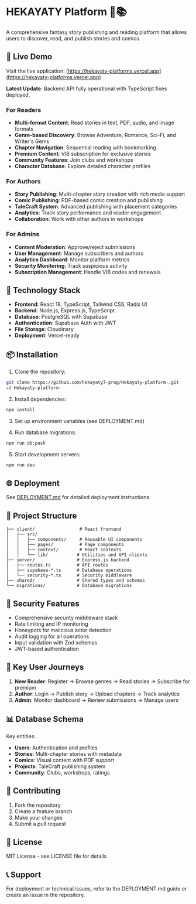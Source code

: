 # HEKAYATY Platform 🏰📚

A comprehensive fantasy story publishing and reading platform that allows users to discover, read, and publish stories and comics.

## 🚀 Live Demo

Visit the live application: [https://hekayaty-platforms.vercel.app](https://hekayaty-platforms.vercel.app)

**Latest Update**: Backend API fully operational with TypeScript fixes deployed.

### For Readers
- **Multi-format Content**: Read stories in text, PDF, audio, and image formats
- **Genre-based Discovery**: Browse Adventure, Romance, Sci-Fi, and Writer's Gems
- **Chapter Navigation**: Sequential reading with bookmarking
- **Premium Content**: VIB subscription for exclusive stories
- **Community Features**: Join clubs and workshops
- **Character Database**: Explore detailed character profiles

### For Authors
- **Story Publishing**: Multi-chapter story creation with rich media support
- **Comic Publishing**: PDF-based comic creation and publishing
- **TaleCraft System**: Advanced publishing with placement categories
- **Analytics**: Track story performance and reader engagement
- **Collaboration**: Work with other authors in workshops

### For Admins
- **Content Moderation**: Approve/reject submissions
- **User Management**: Manage subscribers and authors
- **Analytics Dashboard**: Monitor platform metrics
- **Security Monitoring**: Track suspicious activity
- **Subscription Management**: Handle VIB codes and renewals

## 🚀 Technology Stack

- **Frontend**: React 18, TypeScript, Tailwind CSS, Radix UI
- **Backend**: Node.js, Express.js, TypeScript
- **Database**: PostgreSQL with Supabase
- **Authentication**: Supabase Auth with JWT
- **File Storage**: Cloudinary
- **Deployment**: Vercel-ready

## 📦 Installation

1. Clone the repository:
```bash
git clone https://github.com/hekayaty7-prog/Hekayaty-platform-.git
cd Hekayaty-platform-
```

2. Install dependencies:
```bash
npm install
```

3. Set up environment variables (see DEPLOYMENT.md)

4. Run database migrations:
```bash
npm run db:push
```

5. Start development servers:
```bash
npm run dev
```

## 🌐 Deployment

See [DEPLOYMENT.md](./DEPLOYMENT.md) for detailed deployment instructions.

## 📁 Project Structure

```
├── client/                 # React frontend
│   ├── src/
│   │   ├── components/     # Reusable UI components
│   │   ├── pages/          # Page components
│   │   ├── context/        # React contexts
│   │   └── lib/           # Utilities and API clients
├── server/                # Express.js backend
│   ├── routes.ts          # API routes
│   ├── supabase-*.ts      # Database operations
│   └── security-*.ts      # Security middleware
├── shared/                # Shared types and schemas
└── migrations/            # Database migrations
```

## 🔐 Security Features

- Comprehensive security middleware stack
- Rate limiting and IP monitoring
- Honeypots for malicious actor detection
- Audit logging for all operations
- Input validation with Zod schemas
- JWT-based authentication

## 🎯 Key User Journeys

1. **New Reader**: Register → Browse genres → Read stories → Subscribe for premium
2. **Author**: Login → Publish story → Upload chapters → Track analytics
3. **Admin**: Monitor dashboard → Review submissions → Manage users

## 📊 Database Schema

Key entities:
- **Users**: Authentication and profiles
- **Stories**: Multi-chapter stories with metadata
- **Comics**: Visual content with PDF support
- **Projects**: TaleCraft publishing system
- **Community**: Clubs, workshops, ratings

## 🤝 Contributing

1. Fork the repository
2. Create a feature branch
3. Make your changes
4. Submit a pull request

## 📄 License

MIT License - see LICENSE file for details

## 📞 Support

For deployment or technical issues, refer to the DEPLOYMENT.md guide or create an issue in the repository.
